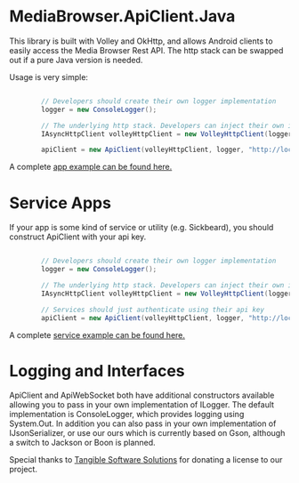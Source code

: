 MediaBrowser.ApiClient.Java
===========================

This library is built with Volley and OkHttp, and allows Android clients to easily access the Media Browser Rest API. The http stack can be swapped out if a pure Java version is needed.


Usage is very simple:

``` java

        // Developers should create their own logger implementation
        logger = new ConsoleLogger();

        // The underlying http stack. Developers can inject their own if desired
        IAsyncHttpClient volleyHttpClient = new VolleyHttpClient(logger, getApplicationContext());

        apiClient = new ApiClient(volleyHttpClient, logger, "http://localhost:8096", "My app name", "My device", "My device id", "app version 123");

```

A complete [app example can be found here.](https://github.com/MediaBrowser/MediaBrowser.ApiClient.Java/blob/master/src/MediaBrowser/ApiInteraction/Sample/ExampleApp.java "app example can be found here.")

# Service Apps #

If your app is some kind of service or utility (e.g. Sickbeard), you should construct ApiClient with your api key.

``` java

        // Developers should create their own logger implementation
        logger = new ConsoleLogger();

        // The underlying http stack. Developers can inject their own if desired
        IAsyncHttpClient volleyHttpClient = new VolleyHttpClient(logger, getApplicationContext());

		// Services should just authenticate using their api key
        apiClient = new ApiClient(volleyHttpClient, logger, "http://localhost:8096", "My api key");

```

A complete [service example can be found here.](https://github.com/MediaBrowser/MediaBrowser.ApiClient.Java/blob/master/src/MediaBrowser/ApiInteraction/Sample/ExampleService.java "service example can be found here.")



# Logging and Interfaces #

ApiClient and ApiWebSocket both have additional constructors available allowing you to pass in your own implementation of ILogger. The default implementation is ConsoleLogger, which provides logging using System.Out. In addition you can also pass in your own implementation of IJsonSerializer, or use our ours which is currently based on Gson, although a switch to Jackson or Boon is planned.
















Special thanks to [Tangible Software Solutions](http://www.tangiblesoftwaresolutions.com/ "Tangible Software Solutions") for donating a license to our project.
